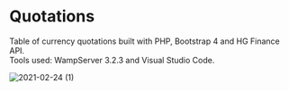 # Quotations

Table of currency quotations built with PHP, Bootstrap 4 and HG Finance API.  
Tools used: WampServer 3.2.3 and Visual Studio Code.

![2021-02-24 (1)](https://user-images.githubusercontent.com/46231350/109047933-3547fb00-76b5-11eb-8acc-962c0853ff95.png)



